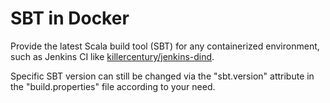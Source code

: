 # SBT in Docker

Provide the latest Scala build tool (SBT) for any containerized environment, such as Jenkins CI like [killercentury/jenkins-dind](https://registry.hub.docker.com/u/killercentury/jenkins-dind/).

Specific SBT version can still be changed via the "sbt.version" attribute in the "build.properties" file according to your need.
